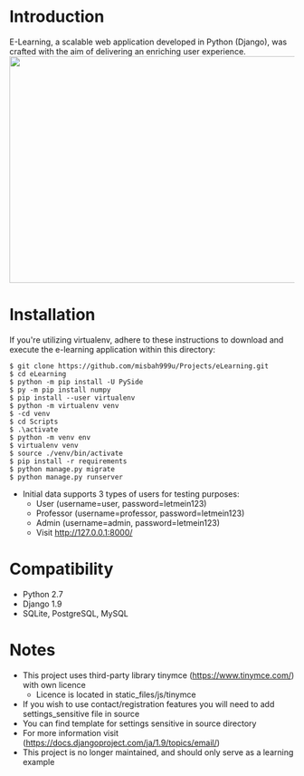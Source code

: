 ﻿# Introduction
E-Learning, a scalable web application developed in Python (Django), was crafted with the aim of delivering an enriching user experience.
<img src="https://github.com/Bcoolie/eLearning/blob/master/users/static_in_users/static_files/img/home-sample.png" width="720" height="400">
# Installation
If you're utilizing virtualenv, adhere to these instructions to download and execute the e-learning application within this directory:

    $ git clone https://github.com/misbah999u/Projects/eLearning.git
    $ cd eLearning
    $ python -m pip install -U PySide
    $ py -m pip install numpy 
    $ pip install --user virtualenv
    $ python -m virtualenv venv
    $ -cd venv
    $ cd Scripts
    $ .\activate
    $ python -m venv env
    $ virtualenv venv
    $ source ./venv/bin/activate
    $ pip install -r requirements
    $ python manage.py migrate
    $ python manage.py runserver

* Initial data supports 3 types of users for testing purposes:
    * User (username=user, password=letmein123)
    * Professor (username=professor, password=letmein123)
    * Admin (username=admin, password=letmein123)
    * Visit http://127.0.0.1:8000/

# Compatibility
* Python 2.7
* Django 1.9
* SQLite, PostgreSQL, MySQL

# Notes
* This project uses third-party library tinymce (https://www.tinymce.com/) with own licence
    * Licence is located in static_files/js/tinymce
* If you wish to use contact/registration features you will need to add settings_sensitive file in source
*	You can find template for settings sensitive in source directory
*	For more information visit (https://docs.djangoproject.com/ja/1.9/topics/email/)
*	This project is no longer maintained, and should only serve as a learning example
